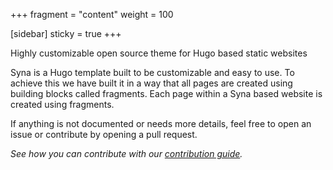 +++
fragment = "content"
weight = 100

[sidebar]
  sticky = true
+++

Highly customizable open source theme for Hugo based static websites

Syna is a Hugo template built to be customizable and easy to use.
To achieve this we have built it in a way that all pages are created using building blocks called fragments.
Each page within a Syna based website is created using fragments.


If anything is not documented or needs more details, feel free to open an issue or contribute by opening a pull request.

*See how you can contribute with our [contribution guide](https://github.com/okkur/syna/blob/master/CONTRIBUTING.md).*

